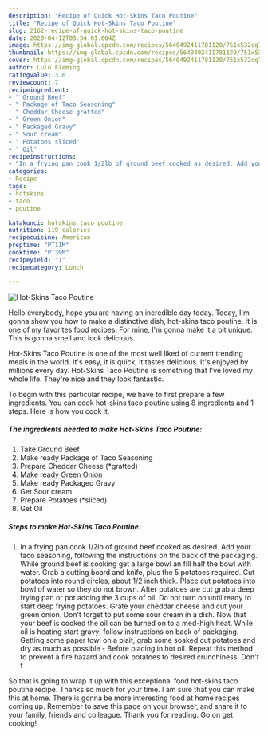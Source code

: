 ```yaml
---
description: "Recipe of Quick Hot-Skins Taco Poutine"
title: "Recipe of Quick Hot-Skins Taco Poutine"
slug: 2162-recipe-of-quick-hot-skins-taco-poutine
date: 2020-04-12T05:54:01.664Z
image: https://img-global.cpcdn.com/recipes/5640492411781120/751x532cq70/hot-skins-taco-poutine-recipe-main-photo.jpg
thumbnail: https://img-global.cpcdn.com/recipes/5640492411781120/751x532cq70/hot-skins-taco-poutine-recipe-main-photo.jpg
cover: https://img-global.cpcdn.com/recipes/5640492411781120/751x532cq70/hot-skins-taco-poutine-recipe-main-photo.jpg
author: Lulu Fleming
ratingvalue: 3.6
reviewcount: 7
recipeingredient:
- " Ground Beef"
- " Package of Taco Seasoning"
- " Cheddar Cheese gratted"
- " Green Onion"
- " Packaged Gravy"
- " Sour cream"
- " Potatoes sliced"
- " Oil"
recipeinstructions:
- "In a frying pan cook 1/2lb of ground beef cooked as desired. Add your taco seasoning, following the instructions on the back of the packaging. While ground beef is cooking get a large bowl an fill half the bowl with water. Grab a cutting board and knife, plus the 5 potatoes required. Cut potatoes into round circles, about 1/2 inch thick. Place cut potatoes into bowl of water so they do not brown. After potatoes are cut grab a deep frying pan or pot adding the 3 cups of oil. Do not turn on until ready to start deep frying potatoes. Grate your cheddar cheese and cut your green onion. Don&#39;t forget to put some sour cream in a dish. Now that your beef is cooked the oil can be turned on to a med-high heat. While oil is heating start gravy; follow instructions on back of packaging. Getting some paper towl on a plait, grab some soaked cut potatoes and dry as much as possible Before placing in hot oil. Repeat this method to prevent a fire hazard and cook potatoes to desired crunchiness. Don&#39;t f"
categories:
- Recipe
tags:
- hotskins
- taco
- poutine

katakunci: hotskins taco poutine 
nutrition: 119 calories
recipecuisine: American
preptime: "PT11M"
cooktime: "PT39M"
recipeyield: "1"
recipecategory: Lunch

---
```



![Hot-Skins Taco Poutine](https://img-global.cpcdn.com/recipes/5640492411781120/751x532cq70/hot-skins-taco-poutine-recipe-main-photo.jpg)

Hello everybody, hope you are having an incredible day today. Today, I'm gonna show you how to make a distinctive dish, hot-skins taco poutine. It is one of my favorites food recipes. For mine, I'm gonna make it a bit unique. This is gonna smell and look delicious.



Hot-Skins Taco Poutine is one of the most well liked of current trending meals in the world. It's easy, it is quick, it tastes delicious. It's enjoyed by millions every day. Hot-Skins Taco Poutine is something that I've loved my whole life. They're nice and they look fantastic.


To begin with this particular recipe, we have to first prepare a few ingredients. You can cook hot-skins taco poutine using 8 ingredients and 1 steps. Here is how you cook it.

<!--inarticleads1-->

##### The ingredients needed to make Hot-Skins Taco Poutine:

1. Take  Ground Beef
1. Make ready  Package of Taco Seasoning
1. Prepare  Cheddar Cheese (*gratted)
1. Make ready  Green Onion
1. Make ready  Packaged Gravy
1. Get  Sour cream
1. Prepare  Potatoes (*sliced)
1. Get  Oil




<!--inarticleads2-->

##### Steps to make Hot-Skins Taco Poutine:

1. In a frying pan cook 1/2lb of ground beef cooked as desired. Add your taco seasoning, following the instructions on the back of the packaging. While ground beef is cooking get a large bowl an fill half the bowl with water. Grab a cutting board and knife, plus the 5 potatoes required. Cut potatoes into round circles, about 1/2 inch thick. Place cut potatoes into bowl of water so they do not brown. After potatoes are cut grab a deep frying pan or pot adding the 3 cups of oil. Do not turn on until ready to start deep frying potatoes. Grate your cheddar cheese and cut your green onion. Don&#39;t forget to put some sour cream in a dish. Now that your beef is cooked the oil can be turned on to a med-high heat. While oil is heating start gravy; follow instructions on back of packaging. Getting some paper towl on a plait, grab some soaked cut potatoes and dry as much as possible - Before placing in hot oil. Repeat this method to prevent a fire hazard and cook potatoes to desired crunchiness. Don&#39;t f




So that is going to wrap it up with this exceptional food hot-skins taco poutine recipe. Thanks so much for your time. I am sure that you can make this at home. There is gonna be more interesting food at home recipes coming up. Remember to save this page on your browser, and share it to your family, friends and colleague. Thank you for reading. Go on get cooking!
